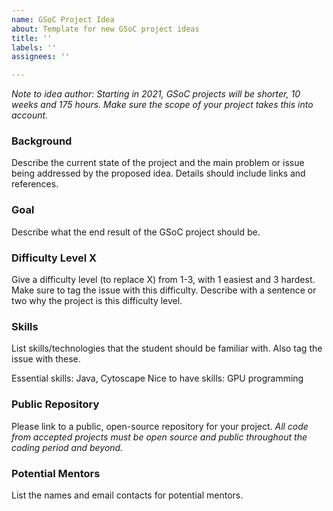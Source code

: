 ```yaml
---
name: GSoC Project Idea
about: Template for new GSoC project ideas
title: ''
labels: ''
assignees: ''

---
```


*Note to idea author: Starting in 2021, GSoC projects will be shorter, 10 weeks and 175 hours. Make sure the scope of your project takes this into account.*

### Background
Describe the current state of the project and the main problem or issue being addressed by the proposed idea. Details should include links and references. 

### Goal
Describe what the end result of the GSoC project should be.

### Difficulty Level X
Give a difficulty level (to replace X) from 1-3, with 1 easiest and 3 hardest. Make sure to tag the issue with this difficulty.
Describe with a sentence or two why the project is this difficulty level.

### Skills
List skills/technologies that the student should be familiar with. Also tag the issue with these.

Essential skills: Java, Cytoscape
Nice to have skills: GPU programming 

### Public Repository
Please link to a public, open-source repository for your project. _All code from accepted projects must be open source and public throughout the coding period and beyond._ 

### Potential Mentors
List the names and email contacts for potential mentors.
